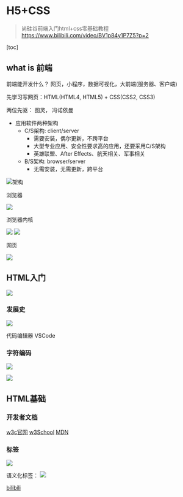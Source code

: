 # H5+CSS

> 尚硅谷前端入门html+css零基础教程
> <https://www.bilibili.com/video/BV1p84y1P7Z5?p=2>

[toc]

## what is 前端

前端能开发什么？
网页，小程序，数据可视化，大前端(服务器、客户端)

先学习写网页：HTML(HTML4, HTML5) + CSS(CSS2, CSS3)

两位先驱： 图灵， 冯诺依曼

- 应用软件两种架构
  - C/S架构: client/server
    - 需要安装，偶尔更新，不跨平台
    - 大型专业应用、安全性要求高的应用，还要采用C/S架构
    - 英雄联盟、After Effects、航天相关、军事相关
  - B/S架构: browser/server
    - 无需安装，无需更新，跨平台

![架构](h5css_img/h5css_2023-12-21-09-56-56.png)

浏览器

![](h5css_img/h5css_2023-12-21-09-59-18.png)

浏览器内核

![](h5css_img/h5css_2023-12-21-10-06-47.png)
![](h5css_img/h5css_2023-12-21-10-04-32.png)

网页

![](h5css_img/h5css_2023-12-21-10-10-06.png)

## HTML入门

![](h5css_img/h5css_2023-12-21-11-03-24.png)

### 发展史

![](h5css_img/h5css_2023-12-21-11-04-11.png)

代码编辑器
VSCode

### 字符编码

![](h5css_img/h5css_2023-12-22-11-14-14.png)

![](h5css_img/h5css_2023-12-22-11-14-46.png)

## HTML基础

### 开发者文档

[w3c官网](https://www.w3.org/)
[w3School](https://www.w3school.com.cn/)
[MDN](https://developer.mozilla.org/zh-CN/)

### 标签

![](h5css_img/h5css_2023-12-25-10-54-21.png)

语义化标签：
![](h5css_img/h5css_2023-12-25-10-59-39.png)

<a href="https://www.bilibili.com/">bilibili</a>